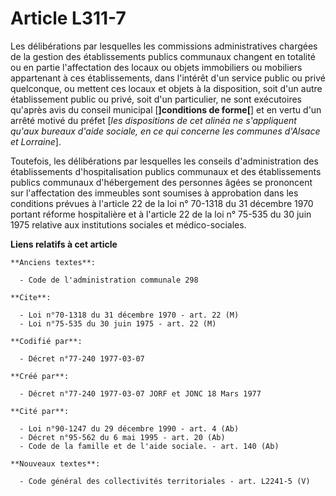 # Article L311-7

Les délibérations par lesquelles les commissions administratives chargées de la gestion des établissements publics communaux
changent en totalité ou en partie l'affectation des locaux ou objets immobiliers ou mobiliers appartenant à ces
établissements, dans l'intérêt d'un service public ou privé quelconque, ou mettent ces locaux et objets à la disposition,
soit d'un autre établissement public ou privé, soit d'un particulier, ne sont exécutoires qu'après avis du conseil municipal
[**]conditions de forme[**] et en vertu d'un arrêté motivé du préfet [*les dispositions de cet alinéa ne s'appliquent qu'aux
bureaux d'aide sociale, en ce qui concerne les communes d'Alsace et Lorraine*].

Toutefois, les délibérations par lesquelles les conseils d'administration des établissements d'hospitalisation publics
communaux et des établissements publics communaux d'hébergement des personnes âgées se prononcent sur l'affectation des
immeubles sont soumises à approbation dans les conditions prévues à l'article 22 de la loi n° 70-1318 du 31 décembre 1970
portant réforme hospitalière et à l'article 22 de la loi n° 75-535 du 30 juin 1975 relative aux institutions sociales et
médico-sociales.

**Liens relatifs à cet article**

	**Anciens textes**:

	  - Code de l'administration communale 298

	**Cite**:

	  - Loi n°70-1318 du 31 décembre 1970 - art. 22 (M)
	  - Loi n°75-535 du 30 juin 1975 - art. 22 (M)

	**Codifié par**:

	  - Décret n°77-240 1977-03-07

	**Créé par**:

	  - Décret n°77-240 1977-03-07 JORF et JONC 18 Mars 1977

	**Cité par**:

	  - Loi n°90-1247 du 29 décembre 1990 - art. 4 (Ab)
	  - Décret n°95-562 du 6 mai 1995 - art. 20 (Ab)
	  - Code de la famille et de l'aide sociale. - art. 140 (Ab)

	**Nouveaux textes**:

	  - Code général des collectivités territoriales - art. L2241-5 (V)
